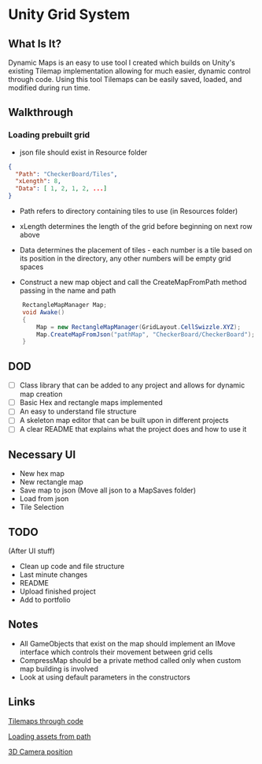 # Unity Grid System
## What Is It?
Dynamic Maps is an easy to use tool I created which builds on Unity's existing Tilemap implementation allowing for much easier, dynamic control through code. Using this tool Tilemaps can be easily saved, loaded, and modified during run time.

## Walkthrough

### Loading prebuilt grid
- json file should exist in Resource folder
```json
{
  "Path": "CheckerBoard/Tiles",
  "xLength": 8,
  "Data": [ 1, 2, 1, 2, ...]
}
```
- Path refers to directory containing tiles to use (in Resources folder)
- xLength determines the length of the grid before beginning on next row above
- Data determines the placement of tiles - each number is a tile based on its position in the directory, any other numbers will be empty grid spaces

- Construct a new map object and call the CreateMapFromPath method passing in the name and path
```cs
    RectangleMapManager Map;
    void Awake()
    {
        Map = new RectangleMapManager(GridLayout.CellSwizzle.XYZ);
        Map.CreateMapFromJson("pathMap", "CheckerBoard/CheckerBoard");
    }
```
## DOD
- [ ] Class library that can be added to any project and allows for dynamic map creation
- [ ] Basic Hex and rectangle maps implemented
- [ ] An easy to understand file structure
- [ ] A skeleton map editor that can be built upon in different projects
- [ ] A clear README that explains what the project does and how to use it

## Necessary UI
- New hex map
- New rectangle map
- Save map to json (Move all json to a MapSaves folder)
- Load from json
- Tile Selection

## TODO
(After UI stuff)
- Clean up code and file structure
- Last minute changes
- README
- Upload finished project
- Add to portfolio

## Notes

- All GameObjects that exist on the map should implement an IMove interface which controls their movement between grid cells
- CompressMap should be a private method called only when custom map building is involved
- Look at using default parameters in the constructors

## Links
[Tilemaps through code](https://medium.com/@pudding_entertainment/unity-how-to-create-2d-tilemap-programmatically-afb1f94ffce5)

[Loading assets from path](https://docs.unity3d.com/ScriptReference/AssetDatabase.LoadAssetAtPath.html)

[3D Camera position](https://docs.unity3d.com/ScriptReference/Camera.ScreenToWorldPoint.html)